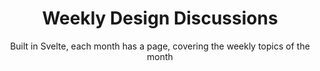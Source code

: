 <div align=center>
  
# Weekly Design Discussions

Built in Svelte, each month has a page, covering the weekly topics of the month

</div>
